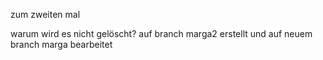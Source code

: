 zum zweiten mal

warum wird es nicht gelöscht?
auf branch marga2 erstellt und auf neuem branch marga bearbeitet
